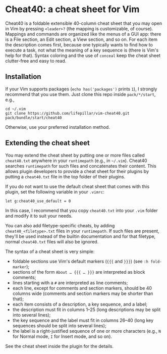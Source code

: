 # Cheat40: a cheat sheet for Vim

Cheat40 is a foldable extensible 40-column cheat sheet that you may open in Vim
by pressing `<leader>?` (the mapping is customizable, of course). Mappings and
commands are organized like the menus of a GUI app: there is a File section, an
Edit section, a View section, and so on. For each item the description comes
first, because one typically wants to find how to execute a task, not what the
meaning of a key sequence is (there is Vim's help for that). Syntax coloring and
the use of `conceal` keep the cheat sheet clutter-free and easy to read.


## Installation

If your Vim supports packages (`echo has('packages')` prints `1`), I strongly
recommend that you use them. Just clone this repo inside `pack/*/start`, e.g.,

    cd ~/.vim
    git clone https://github.com/lifepillar/vim-cheat40.git pack/bundle/start/cheat40

Otherwise, use your preferred installation method.


## Extending the cheat sheet

You may extend the cheat sheet by putting one or more files called `cheat40.txt`
anywhere in your `runtimepath` (e.g., in `~/.vim`). Cheat40 searches
`runtimepath` for such files and concatenates their content. This allows plugin
developers to provide a cheat sheet for their plugins by putting a `cheat40.txt`
file in the top folder of their plugins.

If you do not want to use the default cheat sheet that comes with this plugin,
set the following variable in your `.vimrc`:

    let g:cheat40_use_default = 0

In this case, I recommend that you copy `cheat40.txt` into your `.vim` folder
and modify it to suit your needs.

You can also add filetype-specific cheats, by adding `cheat40_<filetype>.txt`
files in your `runtimepath`. If such files are present, they'll be used instead
of the builtin documentation and for that filetype, normal `cheat40.txt` files
will also be ignored.

The syntax of a cheat sheet is very simple:

- foldable sections use Vim's default markers (`{{{` and `}}}`) (see `:h
  fold-marker`);
- sections of the form `About … {{{ … }}}` are interpreted as block comments;
- lines starting with a `#` are interpreted as line comments;
- each line, except for comments and section markers, should be 40 columns wide
  (comments and section markers may be shorter than that);
- each item consists of a description, a key sequence, and a label;
- the description must fit in columns 1–25 (long descriptions may be split into
  several lines);
- the key sequence and the label must fit in columns 26–40 (long key sequences
  should be split into several lines);
- the label is a right-justified sequence of one or more characters (e.g., `N`
  for Normal mode, `I` for Insert mode, and so on).

See the cheat sheet inside the plugin for the details.

